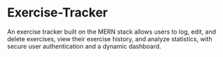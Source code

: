 # Exercise-Tracker
An exercise tracker built on the MERN stack allows users to log, edit, and delete exercises, view their exercise history, and analyze statistics, with secure user authentication and a dynamic dashboard.
